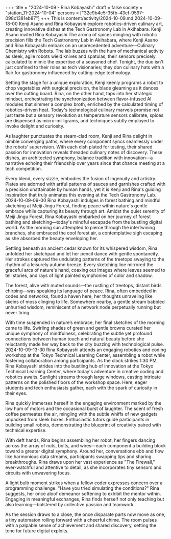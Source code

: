 +++
title = "2024-10-09 - Rina Kobayashi"
draft = false
society = "station_11-2024-10-04"
persons = ["32e9b4e5-35fb-43ef-9597-098c1381eb87"]
+++
This is content/activity/2024-10-09.md
2024-10-09-18-00
Kenji Asano and Rina Kobayashi explore robotics-driven culinary art, creating innovative dishes at the Tech Gastronomy Lab in Akihabara.
Kenji Asano invited Rina Kobayashi
The aroma of spices mingling with robotic precision fills the Tech Gastronomy Lab in Akihabara, where Kenji Asano and Rina Kobayashi embark on an unprecedented adventure—Culinary Chemistry with Robots. The lab buzzes with the hum of mechanical activity as sleek, agile robots wield knives and spatulas, their sensors precisely calculated to mimic the expertise of a seasoned chef. Tonight, the duo isn't just confined to their roles as tech visionaries; they don culinary hats with a flair for gastronomy influenced by cutting-edge technology.

Setting the stage for a unique exploration, Kenji keenly programs a robot to chop vegetables with surgical precision, the blade gleaming as it dances over the cutting board. Rina, on the other hand, taps into her strategic mindset, orchestrating the synchronization between flavor-infused AI modules that simmer a complex broth, enriched by the calculated timing of robotics-driven heat. Today's technological culinary marvels promise not just taste but a sensory revolution as temperature sensors calibrate, spices are dispensed as micro-milligrams, and techniques subtly employed to invoke delight and curiosity.

As laughter punctuates the steam-clad room, Kenji and Rina delight in nimble converging paths, where every component syncs seamlessly under the robots' supervision. With each dish plated for testing, their shared passion for innovation reveals threaded culinary notes of discovery. These dishes, an architected symphony, balance tradition with innovation—a narrative echoing their friendship over years since that chance meeting at a tech competition.

Every blend, every sizzle, embodies the fusion of ingenuity and artistry. Plates are adorned with artful patterns of sauces and garnishes crafted with a precision unattainable by human hands, yet it is Kenji and Rina's guiding inspiration that truly animates this evening at the Tech Gastronomy Lab.
2024-10-09-09-00
Rina Kobayashi indulges in forest bathing and mindful sketching at Meiji Jingu Forest, finding peace within nature's gentle embrace while capturing its beauty through art.
Amidst the quiet serenity of Meiji Jingu Forest, Rina Kobayashi embarked on her journey of forest bathing and sketching—today's mindful escapade from the bustling digital world. As the morning sun attempted to pierce through the intertwining branches, she embraced the cool forest air, a contemplative sigh escaping as she absorbed the beauty enveloping her. 

Settling beneath an ancient cedar known for its whispered wisdom, Rina unfolded her sketchpad and let her pencil dance with gentle spontaneity. Her strokes captured the undulating patterns of the treetops swaying to the rhythm of a leisurely autumn breeze. Every sketching line mirrored the graceful arcs of nature's hand, coaxing out images where leaves seemed to tell stories, and rays of light painted symphonies of color and shadow.

The forest, alive with muted sounds—the rustling of treetops, distant birds chirping—was speaking its language of peace. Rina, often embedded in codes and networks, found a haven here, her thoughts unraveling like skeins of moss clinging to life. Somewhere nearby, a gentle stream babbled unhurried wisdom, reminiscent of a network node perpetually running but never tiring.

With time suspended in nature’s embrace, her final sketches of the morning came to life. Swirling shades of green and gentle browns curated her unique symphony of mindfulness, celebrating the subtle yet profound connections between human touch and natural beauty before she reluctantly made her way back to the city buzzing with technological pulse.
2024-10-09-13-30
Rina Kobayashi attends an engaging robotics and coding workshop at the Tokyo Technical Learning Center, assembling a robot while fostering collaboration among participants.
As the clock strikes 1:30 PM, Rina Kobayashi strides into the bustling hub of innovation at the Tokyo Technical Learning Center, where today's adventure in creative coding and robotics awaits. Sunlight streams through large windows, casting intricate patterns on the polished floors of the workshop space. Here, eager students and tech enthusiasts gather, each with the spark of curiosity in their eyes.

Rina quickly immerses herself in the engaging environment marked by the low hum of motors and the occasional burst of laughter. The scent of fresh coffee permeates the air, mingling with the subtle whiffs of new gadgets unpacked from sleek boxes. Enthusiastic tutors guide participants in building small robots, demonstrating the blueprint of creativity paired with technical expertise.

With deft hands, Rina begins assembling her robot, her fingers dancing across the array of nuts, bolts, and wires—each component a building block toward a greater digital symphony. Around her, conversations ebb and flow like harmonious data streams, participants swapping tips and sharing breakthroughs. Rina draws upon her vast experience as "The Firewall," ever-watchful and attentive to detail, as she incorporates tiny sensors and circuits with unwavering focus.

A light bulb moment strikes when a fellow coder expresses concern over a programming challenge. "Have you tried simulating the conditions?" Rina suggests, her once aloof demeanor softening to exhibit the mentor within. Engaging in meaningful exchanges, Rina finds herself not only teaching but also learning—bolstered by collective passion and teamwork.

As the session draws to a close, the once disparate parts now move as one, a tiny automaton rolling forward with a cheerful chime. The room pulses with a palpable sense of achievement and shared discovery, setting the tone for future digital exploits.
